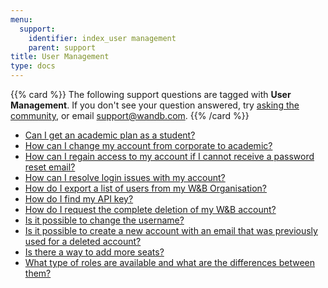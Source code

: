 ```yaml
---
menu:
  support:
    identifier: index_user management
    parent: support
title: User Management
type: docs
---
```


{{% card %}}
The following support questions are tagged with <b>User Management</b>. If you don't see 
your question answered, try [asking the community](https://community.wandb.ai/), 
or email [support@wandb.com](mailto:support@wandb.com).
{{% /card %}}

- [Can I get an academic plan as a student?](academic_plan_student/)
- [How can I change my account from corporate to academic?](change_account_from_corporate_academic/)
- [How can I regain access to my account if I cannot receive a password reset email?](regain_access_account_cannot_receive_password_reset_email/)
- [How can I resolve login issues with my account?](resolve_login_issues_with_account/)
- [How do I export a list of users from my W&B Organisation?](export_list_users_account/)
- [How do I find my API key?](find_api_key/)
- [How do I request the complete deletion of my W&B account?](request_complete_deletion_account/)
- [Is it possible to change the username?](change_username/)
- [Is it possible to create a new account with an email that was previously used for a deleted account?](create_account_email_that_previously_used_deleted_account/)
- [Is there a way to add more seats?](add_more_seats/)
- [What type of roles are available and what are the differences between them?](type_roles_available_differences/)